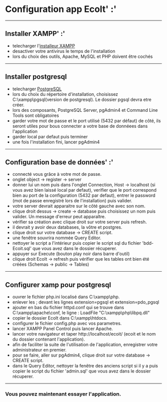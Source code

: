 # Configuration app EcoIt' :'

***

## Installer XAMPP' :'

* telecharger l'[installeur XAMPP](https://www.apachefriends.org/fr/index.html)
* desactiver votre antivirus le temps de l'installation
* lors du choix des outils, Apache, MySQL et PHP doivent être cochés

***

## Installer postgresql

* telecharger [PostgreSQL](https://www.enterprisedb.com/downloads/postgres-postgresql-downloads)
* lors du choix du répertoire d'installation, choisissez C:\xampp\pgsql\(version de postgresql). Le dossier pgsql devra etre créer.
* lors des composants, PostgreSQL Server, pgAdmin4 et Command Line Tools sont obligatoires
* garder votre mot de passe et le port utilisé (5432 par défaut) de côté, ils seront utiles pour bous connecter a votre base de donnéees dans l'application
* garder local par defaut puis terminer
* une fois l'installation fini, lancer pgAdmin4

***

## Configuration base de données' :'

* connecté vous grâce à votre mot de passe.
* onglet object -> register -> server
* donner lui un nom puis dans l'onglet Connection, Host -> localhost (si vous avez bien laissé local par defaut), verifier que le port correspond bien au port de la configuration (5432 par defaut), entrer le password (mot de passe enregistré lors de l'installation) puis valider.
* votre server devrait apparaitre sur le côté gauche avec son nom.
* clique droit dessus ->  create -> database puis choisissez un nom puis valider. Un message d'erreur peut apparaître.
* vérifier sa création avec clique droit sur votre server puis refresh.
* il devrait y avoir deux databases, la vôtre et postgres.
* clique droit sur votre database -> CREATE script.
* une fenêtre souvrira nommée Query Editor.
* nettoyer le script a l'intérieur puis copier le script sql du fichier 'bdd-Ecoit.sql' que vous avez dans le dossier récuperer.
* appuyer sur Execute (bouton play noir dans barre d'outil)
* clique droit EcoIt -> refresh puis vérifier que les tables ont bien été créées (Schemas -> public -> Tables)

***

## Configurer xamp pour postgresql

* ouvrer le fichier php.ini  localisé dans C:\xampp\php.
* enlever les ; devant les lignes extension=pgsql et extension=pdo_pgsql
* ajouter en bas du fichier httpd.conf qui se trouve dans C:\xampp\apache\conf, le ligne : LoadFile "C:\xampp\php\libpq.dll"
* copier le dossier EcoIt dans C:\xampp\htdocs.
* configurer le fichier config.php avec vos parametres.
* lancer XAMPP Panel Control puis lancer Apache.
* lancer votre navigateur et taper http://localhost/ecoit/ (ecoit et le nom du dossier contenant l'application).
* afin de faciliter la suite de l'utilisation de l'application, enregistrer votre administrateur en premier.
* pour se faire, aller sur pgAdmin4, clique droit sur votre database -> CREATE script.
* dans le Query Editor, nettoyer la fenêtre des anciens script si il y a puis copier le script du fichier 'admin.sql' que vous avez dans le dossier récuperer.

***

### Vous pouvez maintenant essayer l'application.
